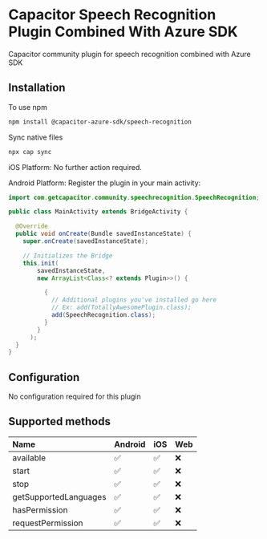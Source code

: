 # Capacitor Speech Recognition Plugin Combined With Azure SDK

Capacitor community plugin for speech recognition combined with Azure SDK

## Installation

To use npm

```bash
npm install @capacitor-azure-sdk/speech-recognition
```

Sync native files

```bash
npx cap sync
```

iOS Platform: No further action required.

Android Platform: Register the plugin in your main activity:

```java
import com.getcapacitor.community.speechrecognition.SpeechRecognition;

public class MainActivity extends BridgeActivity {

  @Override
  public void onCreate(Bundle savedInstanceState) {
    super.onCreate(savedInstanceState);

    // Initializes the Bridge
    this.init(
        savedInstanceState,
        new ArrayList<Class<? extends Plugin>>() {

          {
            // Additional plugins you've installed go here
            // Ex: add(TotallyAwesomePlugin.class);
            add(SpeechRecognition.class);
          }
        }
      );
  }
}
```

## Configuration

No configuration required for this plugin

## Supported methods

| Name                  | Android | iOS | Web |
| :-------------------- | :------ | :-- | :-- |
| available             | ✅      | ✅  | ❌  |
| start                 | ✅      | ✅  | ❌  |
| stop                  | ✅      | ✅  | ❌  |
| getSupportedLanguages | ✅      | ✅  | ❌  |
| hasPermission         | ✅      | ✅  | ❌  |
| requestPermission     | ✅      | ✅  | ❌  |
